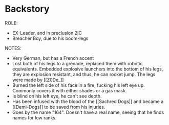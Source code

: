 # Backstory
ROLE:
- EX-Leader, and in preclusion 2IC
- Breacher Boy, due to his boom-legs

NOTES:
- Very German, but has a French accent
- Lost both of his legs to a grenade, replaced them with robotic equivalents.
  Embedded explosive launchers into the bottom of his legs, they are explosion resistant, and thus, he can rocket jump.
  The legs were made by [[Z0De_]]
- Burned the left side of his face in a fire, fucking his left eye up. Commonly covers it with either shades or a gas mask.
- Is blind on his left eye, he can't see depth.
- Has been infused with the blood of the [[Sachred Dogs]] and became a [[Demi-Dogs]] to be saved from his injuries.
- Goes by the name "164". Doesn't have a real name, seeing that he finds names for low ranks.
